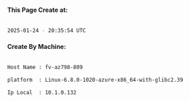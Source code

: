 
   
#### This Page Create at:

```bash

2025-01-24 - 20:35:54 UTC

```

#### Create By Machine:

```bash

Host Name : fv-az798-809

platform  : Linux-6.8.0-1020-azure-x86_64-with-glibc2.39

Ip Local  : 10.1.0.132

```

